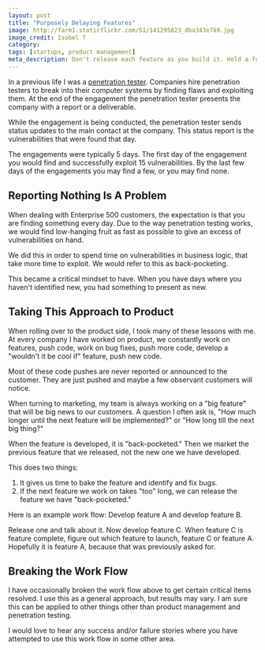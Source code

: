 ```yaml
---
layout: post
title: "Purposely Delaying Features"
image: http://farm1.staticflickr.com/51/141295823_dba343e789.jpg
image_credit: Isobel T
category: 
tags: [startups, product management]
meta_description: Don't release each feature as you build it. Hold a few back and release them on a recurring basis.
---
```


In a previous life I was a [penetration tester][1]. Companies hire penetration testers to break into their computer systems by finding flaws and exploiting them. At the end of the engagement the penetration tester presents the company with a report or a deliverable.

While the engagement is being conducted, the penetration tester sends status updates to the main contact at the company. This status report is the vulnerabilities that were found that day.

The engagements were typically 5 days. The first day of the engagement you would find and successfully exploit 15 vulnerabilities. By the last few days of the engagements you may find a few, or you may find none.

## Reporting Nothing Is A Problem

When dealing with Enterprise 500 customers, the expectation is that you are finding something every day. Due to the way penetration testing works, we would find low-hanging fruit as fast as possible to give an excess of vulnerabilities on hand.

We did this in order to spend time on vulnerabilities in business logic, that take more time to exploit. We would refer to this as back-pocketing.

This became a critical mindset to have. When you have days where you haven't identified new, you had something to present as new.

## Taking This Approach to Product

When rolling over to the product side, I took many of these lessons with me. At every company I have worked on product, we constantly work on features, push code, work on bug fixes, push more code, develop a "wouldn't it be cool if" feature, push new code.

Most of these code pushes are never reported or announced to the customer. They are just pushed and maybe a few observant customers will notice.

When turning to marketing, my team is always working on a "big feature" that will be big news to our customers. A question I often ask is, "How much longer until the next feature will be implemented?" or "How long till the next big thing?"

When the feature is developed, it is "back-pocketed." Then we market the previous feature that we released, not the new one we have developed. 

This does two things:

1. It gives us time to bake the feature and identify and fix bugs.
2. If the next feature we work on takes "too" long, we can release the feature we have "back-pocketed."

Here is an example work flow:
Develop feature A and develop feature B.

Release one and talk about it. Now develop feature C. When feature C is feature complete, figure out which feature to launch, feature C or feature A. Hopefully it is feature A, because that was previously asked for.

## Breaking the Work Flow

I have occasionally broken the work flow above to get certain critical items resolved. I use this as a general approach, but results may vary. I am sure this can be applied to other things other than product management and penetration testing.

I would love to hear any success and/or failure stories where you have attempted to use this work flow in some other area.

[1]: /2012/12/penetration-testing-as-a-first-step/

